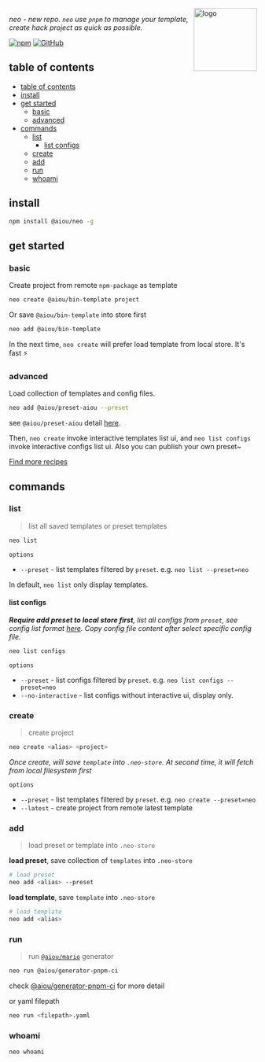 <img width='128' align='right' src='https://user-images.githubusercontent.com/6839576/146879486-df3486cd-ec8d-4f1e-bd96-675f16703752.png' alt='logo' />

*neo - new repo. `neo` use `pnpm` to manage your template, create hack project as quick as possible.*


[![npm](https://img.shields.io/npm/v/@aiou/neo)](https://github.com/neo-hack/neo/tree/master/packages/core) [![GitHub](https://img.shields.io/github/license/neo-hack/neo)](https://github.com/neo-hack/neo/tree/master/packages/core)

## table of contents

- [table of contents](#table-of-contents)
- [install](#install)
- [get started](#get-started)
  - [basic](#basic)
  - [advanced](#advanced)
- [commands](#commands)
  - [list](#list)
    - [list configs](#list-configs)
  - [create](#create)
  - [add](#add)
  - [run](#run)
  - [whoami](#whoami)

## install

```bash
npm install @aiou/neo -g
```

## get started

### basic

Create project from remote `npm-package` as template

```bash
neo create @aiou/bin-template project
```

Or save `@aiou/bin-template` into store first


```bash
neo add @aiou/bin-template
```

In the next time, `neo create` will prefer load template from local store. It's fast ⚡

### advanced

Load collection of templates and config files.

```bash
neo add @aiou/preset-aiou --preset
```

see `@aiou/preset-aiou` detail [here](https://github.com/neo-hack/neo/blob/master/packages/presets/aiou/index.json). 

Then, `neo create` invoke interactive templates list ui, and `neo list configs` invoke interactive configs list ui. Also you can publish your own preset~

[Find more recipes](https://github.com/neo-hack/neo/blob/master/docs/create.md)


## commands

### list
> list all saved templates or preset templates

```bash
neo list
```

`options`

- `--preset` - list templates filtered by `preset`. e.g. `neo list --preset=neo`

In default, `neo list` only display templates.

#### list configs

***Require add preset to local store first**, list all configs from `preset`, see config list format [here](https://github.com/neo-hack/neo/blob/master/packages/presets/demo/index.json). Copy config file content after select specific config file.*

```bash
neo list configs
```

`options`

- `--preset` - list configs filtered by `preset`. e.g. `neo list configs --preset=neo`
- `--no-interactive` - list configs without interactive ui, display only.

### create
> create project

```bash
neo create <alias> <project>
```

*Once create, will save `template` into `.neo-store`. At second time, it will fetch from local filesystem first*

`options`

- `--preset` - list templates filtered by `preset`. e.g. `neo create --preset=neo`
- `--latest` - create project from remote latest template

### add
> load preset or template into `.neo-store`

**load preset**, save collection of `templates` into `.neo-store`

```bash
# load preset
neo add <alias> --preset
```

**load template**, save `template` into `.neo-store`

```bash
# load template
neo add <alias>
```

### run
> run [`@aiou/mario`]('https://github.com/neo-hack/neo/tree/master/packages/mario) generator

```bash
neo run @aiou/generator-pnpm-ci
```

check [@aiou/generator-pnpm-ci](https://github.com/neo-hack/neo/tree/master/packages/generators/pnpm-ci) for more detail

or yaml filepath

```bash
neo run <filepath>.yaml
```

### whoami

```bash
neo whoami
```
